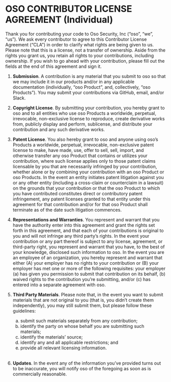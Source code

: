 # OSO CONTRIBUTOR LICENSE AGREEMENT (Individual)

Thank you for contributing your code to Oso Security, Inc (“oso”, “we”, “us”).
We ask every contributor to agree to this Contributor License Agreement (“CLA”)
in order to clarify what rights are being given to us. Please note that this is
a license, not a transfer of ownership. Aside from the rights you grant us, you
retain all rights to your contributions, including ownership. If you wish to go
ahead with your contribution, please fill out the fields at the end of this
agreement and sign it.

1. **Submission**. A contribution is any material that you submit to oso so
   that we may include it in our products and/or in any applicable
   documentation (individually, “oso Product”, and, collectively, “oso
   Products”). You may submit your contributions via GitHub, email, and/or
   Slack.

2. **Copyright License**. By submitting your contribution, you hereby grant to
   oso and to all entities who use oso Products a worldwide, perpetual,
   irrevocable, non-exclusive license to reproduce, create derivative works
   from, publicly display and perform, sublicense, and distribute your
   contribution and any such derivative works.

3. **Patent License**. You also hereby grant to oso and anyone using oso’s
   Products a worldwide, perpetual, irrevocable, non-exclusive patent license
   to make, have made, use, offer to sell, sell, import, and otherwise transfer
   any oso Product that contains or utilizes your contribution, where such
   license applies only to those patent claims licensable by you that are
   necessarily infringed by your contribution, whether alone or by combining
   your contribution with an oso Product or oso Products. In the event an
   entity initiates patent litigation against you or any other entity
   (including a cross-claim or counterclaim in a lawsuit) on the grounds that
   your contribution or that the oso Product to which you have contributed
   constitutes direct or contributory patent infringement, any patent licenses
   granted to that entity under this agreement for that contribution and/or for
   that oso Product shall terminate as of the date such litigation commences.

4. **Representations and Warranties**. You represent and warrant that you have
   the authority enter into this agreement and grant the rights set forth in
   this agreement, and that each of your contributions is original to you and
   will not infringe any third party’s rights. In the event your contribution
   or any part thereof is subject to any license, agreement, or third-party
   right, you represent and warrant that you have, to the best of your
   knowledge, disclosed such information to oso. In the event you are an
   employee of an organization, you hereby represent and warrant that either
   (A) your employer has no rights to your contribution or (B) your employer
   has met one or more of the following requisites: your employer (a) has given
   you permission to submit that contribution on its behalf, (b) waived rights
   to the contribution you’re submitting, and/or (c) has entered into a
   separate agreement with oso.

 5. **Third Party Materials**. Please note that, in the event you want to
    submit materials that are not original to you (that is, you didn’t create
    them independently), you may still submit them, but please follow these
    guidelines:

    <ol type="a">
      <li>submit such materials separately from any contribution;</li>
      <li>identify the party on whose behalf you are submitting such
      materials;</li>
      <li>identify the materials’ source;</li>
      <li>identify any and all applicable restrictions; and</li>
      <li>provide all relevant licensing information.</li>
    </ol><br>

6. **Updates**. In the event any of the information you’ve provided turns out
   to be inaccurate, you will notify oso of the foregoing as soon as is
   commercially reasonable.
